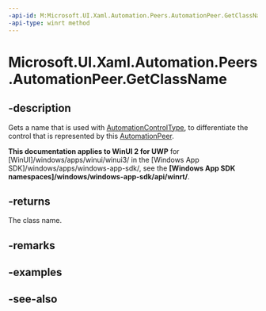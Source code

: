 ```yaml
---
-api-id: M:Microsoft.UI.Xaml.Automation.Peers.AutomationPeer.GetClassName
-api-type: winrt method
---
```


<!-- Method syntax
public string GetClassName()
-->

# Microsoft.UI.Xaml.Automation.Peers.AutomationPeer.GetClassName

## -description
Gets a name that is used with [AutomationControlType](automationcontroltype.md), to differentiate the control that is represented by this [AutomationPeer](automationpeer.md).

**This documentation applies to WinUI 2 for UWP** for [WinUI]/windows/apps/winui/winui3/ in the [Windows App SDK]/windows/apps/windows-app-sdk/, see the **[Windows App SDK namespaces]/windows/windows-app-sdk/api/winrt/**.

## -returns
The class name.

## -remarks

## -examples

## -see-also

